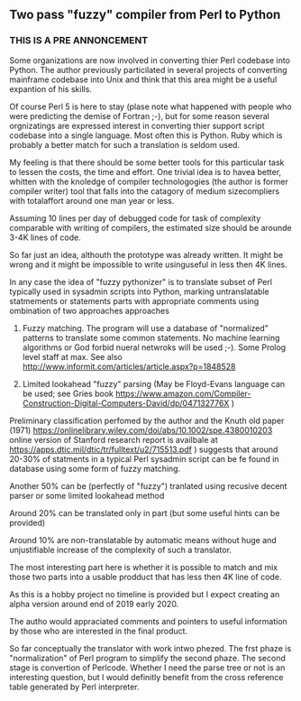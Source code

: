 ## Two pass "fuzzy" compiler from Perl to Python 
### THIS IS A PRE ANNONCEMENT 

Some organizations are now involved in converting thier Perl codebase into Python. The author previously particilated in  several projects of 
converting mainframe codebase into Unix and think that this area might be a useful expantion of his skills. 
 
Of course Perl 5 is here to stay (plase note what happened with people who were predicting the demise of Fortran ;-), but for some reason 
several orgnizatings are expressed interest in converting thier support script codebase into a single language. Most often this is Python. 
Ruby which is probably a better match for such a translation is seldom used. 

My feeling is that there should be some better tools for this particular task to lessen the costs, the time and effort. One trivial idea is to havea better, 
whitten with the knoledge of compiler technologogies (the author is former compiler writer) tool that falls into the catagory of medium sizecompliers with 
totalaffort around one man year or less. 

Assuming 10 lines per day of debugged code for task of complexity comparable with writing of compilers, the estimated size should be arounde 3-4K
lines of code. 

So far just an idea, althouth the prototype was already written. It might be wrong and it might be impossible to write usinguseful in less then 4K lines. 

In any case the idea of "fuzzy pythonizer" is to translate subset of Perl typically used in sysadmin scripts into Python, marking untranslatable statmements
or statements parts with appropriate comments using ombination of two approaches approaches

1. Fuzzy matching. The program will use a database of "normalized" patterns to translate some common statements. No machine learning algorithms or God forbid nueral netwroks will be used ;-). Some Prolog level staff at max. See also http://www.informit.com/articles/article.aspx?p=1848528
  
2. Limited lookahead "fuzzy" parsing (May be Floyd-Evans language can be used; see Gries book https://www.amazon.com/Compiler-Construction-Digital-Computers-David/dp/047132776X )

Preliminary classification perfomed by the author and the Knuth old paper (1971) https://onlinelibrary.wiley.com/doi/abs/10.1002/spe.4380010203 online version of Stanford research report is availbale at  https://apps.dtic.mil/dtic/tr/fulltext/u2/715513.pdf ) suggests that around 20-30% of statments in a typical Perl sysadmin script can be fe found in
database using some form of fuzzy matching. 

Another 50% can be (perfectly of "fuzzy") tranlated using recusive decent parser or some limited lookahead method

Around 20% can be translated only in part (but some useful hints can be provided) 

Around 10% are non-translatable by automatic means without huge and unjustifiable increase of the complexity of such a translator.   

The most interesting part here is whether it is possible to match and mix those two parts into a usable prodduct that has less then 4K line of code.   

As this is a hobby project no timeline is provided but I expect creating an alpha version around end of 2019 early 2020.

The autho would appraciated comments and pointers to useful information by those  who are interested in the final product.  

So far conceptually the translator with work intwo phezed. The frst phaze is "normalization" of Perl program to simplify the second phaze. 
The second stage is convertion of Perlcode. Whether I need the parse tree or not is an interesting question, but I would definitly benefit from the cross reference table generated by Perl interpreter. 

